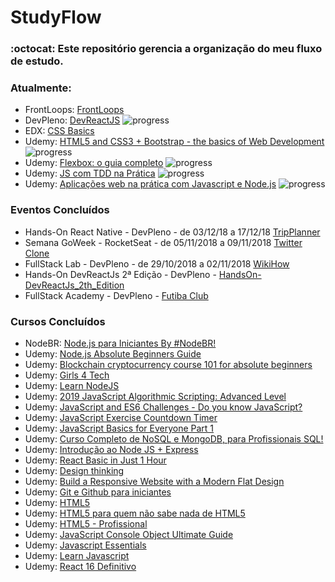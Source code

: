 # StudyFlow
### :octocat: Este repositório gerencia a organização do meu fluxo de estudo.


### Atualmente:
- FrontLoops: [FrontLoops](https://github.com/RenatoSiqueira/StudyFlow/tree/master/FrontLoops)
- DevPleno: [DevReactJS](https://github.com/RenatoSiqueira/DevPleno_DevReactJS) ![progress](http://progressed.io/bar/43?title=completed "progress")
- EDX: [CSS Basics](https://courses.edx.org/courses/course-v1:W3Cx+CSS.0x+3T2018/course/) 
- Udemy: [HTML5 and CSS3 + Bootstrap - the basics of Web Development](https://www.udemy.com/html-css-bootstrap-build-your-first-website-today/) ![progress](http://progressed.io/bar/7?title=completed "progress")
- Udemy: [Flexbox: o guia completo](https://www.udemy.com/flexbox-guia-completo/) ![progress](http://progressed.io/bar/45?title=completed "progress")
- Udemy: [JS com TDD na Prática](https://www.udemy.com/js-com-tdd-na-pratica/) ![progress](http://progressed.io/bar/67?title=completed "progress")
- Udemy: [Aplicações web na prática com Javascript e Node.js](https://www.udemy.com/aplicacoes-web-na-pratica-javascript-nodejs/) ![progress](http://progressed.io/bar/19?title=completed "progress")


### Eventos Concluídos
- Hands-On React Native - DevPleno - de 03/12/18 a 17/12/18 [TripPlanner](https://github.com/RenatoSiqueira/DevPleno_TripPlanner)
- Semana GoWeek - RocketSeat - de 05/11/2018 a 09/11/2018 [Twitter Clone](https://github.com/RenatoSiqueira/RocketSeat_GoWeek)
- FullStack Lab - DevPleno - de 29/10/2018 a 02/11/2018 [WikiHow](https://github.com/RenatoSiqueira/DevPleno_FullStackLab)
- Hands-On DevReactJs 2ª Edição - DevPleno - [HandsOn-DevReactJs_2th_Edition](https://github.com/RenatoSiqueira/HandsOn-DevReactJs_2th_Edition)
- FullStack Academy - DevPleno - [Futiba Club](https://github.com/RenatoSiqueira/FullstackAcademy_futibaclub)


### Cursos Concluídos
- NodeBR: [Node.js para Iniciantes By #NodeBR!](https://cursos.nodebr.org/)
- Udemy: [Node.js Absolute Beginners Guide](https://www.udemy.com/nodejs-absolute-beginners-guide/)
- Udemy: [Blockchain cryptocurrency course 101 for absolute beginners](https://www.udemy.com/blockchain-cryptocurrency-course-101-for-absolute-beginners/)
- Udemy: [Girls 4 Tech](https://www.udemy.com/girls4tech/)
- Udemy: [Learn NodeJS](https://www.udemy.com/draft/1680320/)
- Udemy: [2019 JavaScript Algorithmic Scripting: Advanced Level](https://www.udemy.com/draft/1771110/)
- Udemy: [JavaScript and ES6 Challenges - Do you know JavaScript?](https://www.udemy.com/javascript-and-es6-challenges/)
- Udemy: [JavaScript Exercise Countdown Timer](https://www.udemy.com/javascript-exercise-practice/)
- Udemy: [JavaScript Basics for Everyone Part 1](https://www.udemy.com/javascript-basics-for-everyone-part-1)
- Udemy: [Curso Completo de NoSQL e MongoDB, para Profissionais SQL!](https://www.udemy.com/mongodb-nosql/)
- Udemy: [Introdução ao Node JS + Express](https://www.udemy.com/introducao-ao-node-js-express/)
- Udemy: [React Basic in Just 1 Hour](https://www.udemy.com/react-basic-in-just-1-hour/)
- Udemy: [Design thinking](https://www.udemy.com/design-thinking-br/)
- Udemy: [Build a Responsive Website with a Modern Flat Design](https://www.udemy.com/build-responsive-website-designs-with-html5-and-css/)
- Udemy: [Git e Github para iniciantes](https://www.udemy.com/git-e-github-para-iniciantes/)
- Udemy: [HTML5](https://www.udemy.com/aprendahtml/)
- Udemy: [HTML5 para quem não sabe nada de HTML5](https://www.udemy.com/aprendahtml/learn/v4/overview)
- Udemy: [HTML5 - Profissional](https://www.udemy.com/html5-profissional/)
- Udemy: [JavaScript Console Object Ultimate Guide](https://www.udemy.com/javascript-console-object-ultimate-guide/)
- Udemy: [Javascript Essentials](https://www.udemy.com/javascript-essentials/learn/v4/)
- Udemy: [Learn Javascript](https://www.udemy.com/draft/1680274/learn/v4/)
- Udemy: [React 16 Definitivo](https://www.udemy.com/react-16/learn/v4/overview)
